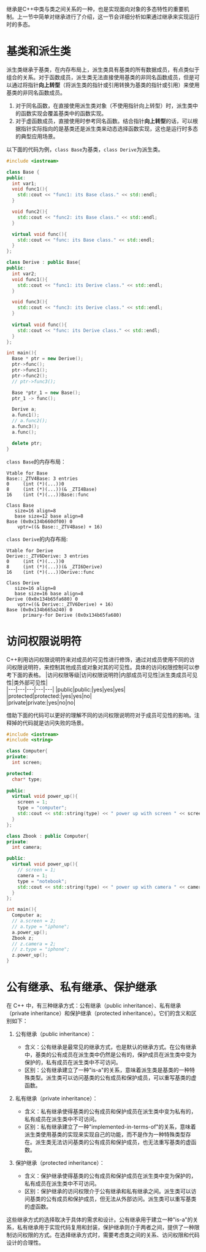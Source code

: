 继承是C++中类与类之间关系的一种，也是实现面向对象的多态特性的重要机制。上一节中简单对继承进行了介绍，这一节会详细分析如果通过继承来实现运行时的多态。  

# 基类和派生类
派生类继承于基类，在内存布局上，派生类具有基类的所有数据成员，有点类似于组合的关系。对于函数成员，派生类无法直接使用基类的非同名函数成员，但是可以通过将指针**向上转型**（将派生类的指针或引用转换为基类的指针或引用）来使用基类的非同名函数成员。
1. 对于同名函数，在直接使用派生类对象（不使用指针向上转型）时，派生类中的函数实现会覆盖基类中的函数实现。  
2. 对于虚函数成员，直接使用时参考同名函数。结合指针**向上转型**的话，可以根据指针实际指向的是基类还是派生类来动态选择函数实现，这也是运行时多态的典型应用场景。


以下面的代码为例，``class Base``为基类，``class Derive``为派生类。
```c++
#include <iostream>

class Base {
public:
  int var1;
  void func1(){
    std::cout << "func1: its Base class." << std::endl;
  } 

  void func2(){
    std::cout << "func2: its Base class." << std::endl;
  } 

  virtual void func(){
    std::cout << "func: its Base class." << std::endl;
  }
};

class Derive : public Base{
public:
  int var2;
  void func1(){
    std::cout << "func1: its Derive class." << std::endl;
  }

  void func3(){
    std::cout << "func3: its Derive class." << std::endl;
  }
  
  virtual void func(){
    std::cout << "func: its Derive class." << std::endl;
  }
};

int main(){
  Base * ptr = new Derive();
  ptr->func();
  ptr->func1();
  ptr->func2();
  // ptr->func3();

  Base *ptr_1 = new Base();
  ptr_1 -> func();

  Derive a;
  a.func1();
  // a.func2();
  a.func3();
  a.func();

  delete ptr;
}
```

``class Base``的内存布局：
```
Vtable for Base
Base::_ZTV4Base: 3 entries
0     (int (*)(...))0
8     (int (*)(...))(& _ZTI4Base)
16    (int (*)(...))Base::func

Class Base
   size=16 align=8
   base size=12 base align=8
Base (0x0x134b660df00) 0
    vptr=((& Base::_ZTV4Base) + 16)
```

``class Derive``的内存布局:
```
Vtable for Derive
Derive::_ZTV6Derive: 3 entries
0     (int (*)(...))0
8     (int (*)(...))(& _ZTI6Derive)
16    (int (*)(...))Derive::func

Class Derive
   size=16 align=8
   base size=16 base align=8
Derive (0x0x134b65fa680) 0
    vptr=((& Derive::_ZTV6Derive) + 16)
Base (0x0x134b665a240) 0
      primary-for Derive (0x0x134b65fa680)
```

# 访问权限说明符

C++利用访问权限说明符来对成员的可见性进行修饰，通过对成员使用不同的访问权限说明符，来控制其他成员或对象对其的可见性。具体的访问权限控制可以参考下面的表格。
|访问权限等级|访问权限说明符|内部成员可见性|派生类成员可见性|类外部可见性|  
|---|---|---|---|---|
|public|public:|yes|yes|yes|  
|protected|protected:|yes|yes|no|  
|private|private:|yes|no|no|  

借助下面的代码可以更好的理解不同的访问权限说明符对于成员可见性的影响。注释掉的代码就是访问失败的场景。
```c++
#include <iostream>
#include <string>

class Computer{
private:
  int screen;

protected:
  char* type;
  
public:
  virtual void power_up(){
    screen = 1;
    type = "computer";
    std::cout << std::string(type) << " power up with screen " << screen << std::endl;
  }
};

class Zbook : public Computer{
private:
  int camera;

public:
  virtual void power_up(){
    // screen = 1;
    camera = 1;
    type = "notebook";
    std::cout << std::string(type) << " power up with camera " << camera << std::endl;
  }
};

int main(){
  Computer a;
  // a.screen = 2;
  // a.type = "iphone";
  a.power_up();
  Zbook z;
  // z.camera = 2;
  // z.type = "iphone";
  z.power_up();
}
```

# 公有继承、私有继承、保护继承
在 C++ 中，有三种继承方式：公有继承（public inheritance）、私有继承（private inheritance）和保护继承（protected inheritance）。它们的含义和区别如下：

1. 公有继承（public inheritance）：
   - 含义：公有继承是最常见的继承方式，也是默认的继承方式。在公有继承中，基类的公有成员在派生类中仍然是公有的，保护成员在派生类中变为保护的，私有成员在派生类中不可访问。
   - 区别：公有继承建立了一种"is-a"的关系，意味着派生类是基类的一种特殊类型。派生类可以访问基类的公有成员和保护成员，可以重写基类的虚函数。

2. 私有继承（private inheritance）：
   - 含义：私有继承使得基类的公有成员和保护成员在派生类中变为私有的，私有成员在派生类中不可访问。
   - 区别：私有继承建立了一种"implemented-in-terms-of"的关系，意味着派生类使用基类的实现来实现自己的功能，而不是作为一种特殊类型存在。派生类无法访问基类的公有成员和保护成员，也无法重写基类的虚函数。

3. 保护继承（protected inheritance）：
   - 含义：保护继承使得基类的公有成员和保护成员在派生类中变为保护的，私有成员在派生类中不可访问。
   - 区别：保护继承的访问权限介于公有继承和私有继承之间。派生类可以访问基类的公有成员和保护成员，但无法从外部访问。派生类可以重写基类的虚函数。

这些继承方式的选择取决于具体的需求和设计。公有继承用于建立一种"is-a"的关系，私有继承用于实现代码复用和封装，保护继承则介于两者之间，提供了一种限制访问权限的方式。在选择继承方式时，需要考虑类之间的关系、访问权限和代码设计的合理性。